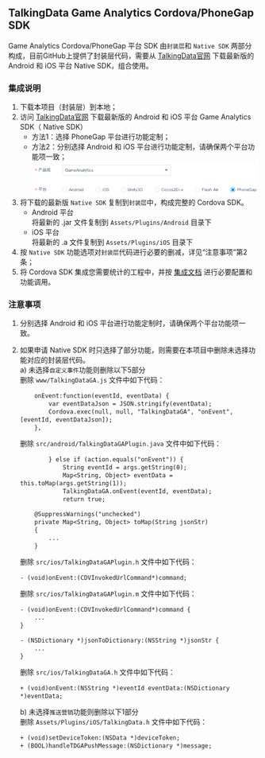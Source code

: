 ## TalkingData Game Analytics Cordova/PhoneGap SDK
Game Analytics Cordova/PhoneGap 平台 SDK 由`封装层`和 `Native SDK` 两部分构成，目前GitHub上提供了封装层代码，需要从 [TalkingData官网](https://www.talkingdata.com/spa/sdk/#/config) 下载最新版的 Android 和 iOS 平台 Native SDK，组合使用。

### 集成说明
1. 下载本项目（封装层）到本地；  
2. 访问 [TalkingData官网](https://www.talkingdata.com/spa/sdk/#/config) 下载最新版的 Android 和 iOS 平台 Game Analytics SDK（ Native SDK）
	- 方法1：选择 PhoneGap 平台进行功能定制；
	- 方法2：分别选择 Android 和 iOS 平台进行功能定制，请确保两个平台功能项一致；  
	![](apply.png)
3. 将下载的最新版 `Native SDK` 复制到`封装层`中，构成完整的 Cordova SDK。  
	- Android 平台  
	将最新的 .jar 文件复制到 `Assets/Plugins/Android` 目录下
	- iOS 平台  
	将最新的 .a 文件复制到 `Assets/Plugins/iOS` 目录下
4. 按 `Native SDK` 功能选项对`封装层`代码进行必要的删减，详见“注意事项”第2条；
5. 将 Cordova SDK 集成您需要统计的工程中，并按 [集成文档](http://doc.talkingdata.com/posts/68) 进行必要配置和功能调用。

### 注意事项
1. 分别选择 Android 和 iOS 平台进行功能定制时，请确保两个平台功能项一致。
2. 如果申请 Native SDK 时只选择了部分功能，则需要在本项目中删除未选择功能对应的封装层代码。  
	a) 未选择`自定义事件`功能则删除以下5部分  
	删除 `www/TalkingDataGA.js` 文件中如下代码：
	
	```
		onEvent:function(eventId, eventData) {
			var eventDataJson = JSON.stringify(eventData);
			Cordova.exec(null, null, "TalkingDataGA", "onEvent", [eventId, eventDataJson]);
		},
	```
	删除 `src/android/TalkingDataGAPlugin.java` 文件中如下代码：
	
	```
			} else if (action.equals("onEvent")) {
				String eventId = args.getString(0);
				Map<String, Object> eventData = this.toMap(args.getString(1));
				TalkingDataGA.onEvent(eventId, eventData);
				return true;
	```
	```
		@SuppressWarnings("unchecked")
		private Map<String, Object> toMap(String jsonStr)
		{
			...
		}

	```
	删除 `src/ios/TalkingDataGAPlugin.h` 文件中如下代码：
	
	```
	- (void)onEvent:(CDVInvokedUrlCommand*)command;
	```
	删除 `src/ios/TalkingDataGAPlugin.m` 文件中如下代码：
	
	```
	- (void)onEvent:(CDVInvokedUrlCommand*)command {
		...
	}
	```
	```
	- (NSDictionary *)jsonToDictionary:(NSString *)jsonStr {
		...
	}
	```
	删除 `src/ios/TalkingDataGA.h` 文件中如下代码：
	
	```
	+ (void)onEvent:(NSString *)eventId eventData:(NSDictionary *)eventData;
	```
	b) 未选择`推送营销`功能则删除以下1部分  
	删除 `Assets/Plugins/iOS/TalkingData.h` 文件中如下代码：

	```
	+ (void)setDeviceToken:(NSData *)deviceToken;
	+ (BOOL)handleTDGAPushMessage:(NSDictionary *)message;
	```
	